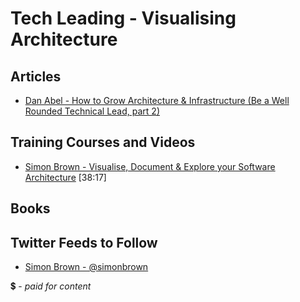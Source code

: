 # Tech Leading - Visualising Architecture

## Articles

- [Dan Abel - How to Grow Architecture & Infrastructure (Be a Well Rounded Technical Lead, part 2)](http://www.engineeringandcareering.co.uk/2013/12/wellrounded-architecture-infrastructure.html)

## Training Courses and Videos

- [Simon Brown - Visualise, Document & Explore your Software Architecture](https://www.youtube.com/watch?v=0o9_zjZeJuE) [38:17]

## Books


## Twitter Feeds to Follow

- [Simon Brown - @simonbrown](https://twitter.com/simonbrown)


💲 - *paid for content*